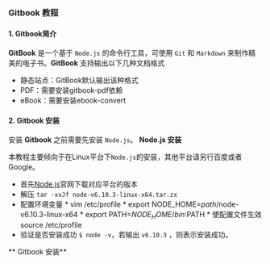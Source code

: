 ### Gitbook 教程

#### 1. Gitbook简介
**GitBook** 是一个基于 `Node.js` 的命令行工具，可使用 `Git` 和 `Markdown` 来制作精美的电子书。**GitBook** 支持输出以下几种文档格式   

* 静态站点：GitBook默认输出该种格式
* PDF：需要安装gitbook-pdf依赖
* eBook：需要安装ebook-convert

#### 2. Gitbook 安装

安装 **Gitbook** 之前需要先安装 `Node.js`。
**Node.js 安装**

本教程主要倾向于在Linux平台下`Node.js`的安装，其他平台请另行百度或者Google。

* 首先[Node.js](http://nodejs.cn)官网下载对应平台的版本
* 解压 `tar -xvJf node-v6.10.3-linux-x64.tar.zx`
* 配置环境变量
        * vim /etc/profile
        * export NODE_HOME=*path*/node-v6.10.3-linux-x64
        * export PATH=$NODE_HOME/bin:$PATH
        * 使配置文件生效 source /etc/profile
* 验证是否安装成功 `$ node -v`，若输出 `v6.10.3` ，则表示安装成功。

** Gitbook 安装**






